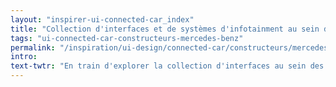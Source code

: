 ```yaml
---
layout: "inspirer-ui-connected-car_index"
title: "Collection d'interfaces et de systèmes d'infotainment au sein des voitures connectées Mercedes-Benz"
tags: "ui-connected-car-constructeurs-mercedes-benz"
permalink: "/inspiration/ui-design/connected-car/constructeurs/mercedes-benz/"
intro:
text-twtr: "En train d'explorer la collection d'interfaces au sein des voitures connectées Mercedes-Benz du @MagDuWebdesign"
---
```

